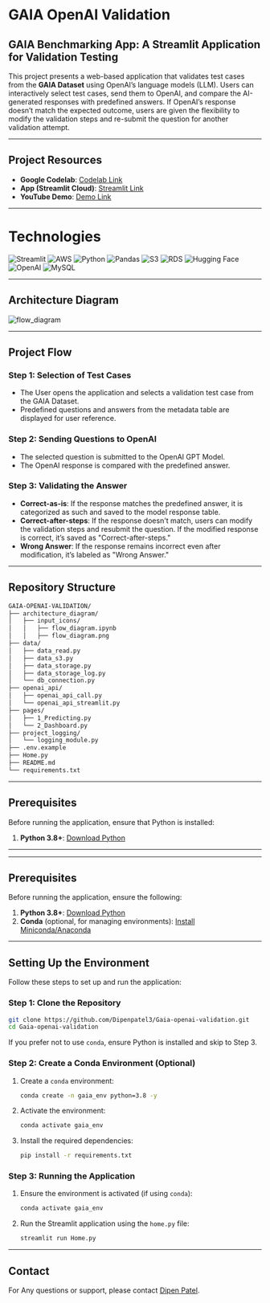 # GAIA OpenAI Validation

## GAIA Benchmarking App: A Streamlit Application for Validation Testing

This project presents a web-based application that validates test cases from the **GAIA Dataset** using OpenAI’s language models (LLM). Users can interactively select test cases, send them to OpenAI, and compare the AI-generated responses with predefined answers. If OpenAI’s response doesn’t match the expected outcome, users are given the flexibility to modify the validation steps and re-submit the question for another validation attempt.

---

## Project Resources

- **Google Codelab**: [Codelab Link](https://codelabs-preview.appspot.com/?file_id=1KwPr7VIQyALeQtxgZByGq4Vxe8GnI5_oMPFem20HR4Y#0)
- **App (Streamlit Cloud)**: [Streamlit Link](https://gaia-openai-validation-apmepvhff4kwcxfy687eqr.streamlit.app/)
- **YouTube Demo**: [Demo Link](https://youtu.be/XyujyicHOaA?feature=shared)

---

# Technologies

![Streamlit](https://img.shields.io/badge/-Streamlit-FF4B4B?style=for-the-badge&logo=streamlit&logoColor=white)
![AWS](https://img.shields.io/badge/Amazon%20AWS-FF9900?style=for-the-badge&logo=amazon-aws&logoColor=white)
![Python](https://img.shields.io/badge/-Python-3776AB?style=for-the-badge&logo=python&logoColor=white)
![Pandas](https://img.shields.io/badge/-Pandas-150458?style=for-the-badge&logo=pandas)
![S3](https://img.shields.io/badge/-AWS_S3-569A31?style=for-the-badge&logo=amazon-s3&logoColor=white)
![RDS](https://img.shields.io/badge/AWS_RDS-527FFF?style=for-the-badge&logo=amazon-rds&logoColor=white)
![Hugging Face](https://img.shields.io/badge/-HuggingFace-FFD54F?style=for-the-badge&logo=huggingface&logoColor=white)
![OpenAI](https://img.shields.io/badge/OpenAI-412991?style=for-the-badge&logo=openai&logoColor=white)
![MySQL](https://img.shields.io/badge/MySQL-4479A1?style=for-the-badge&logo=mysql&logoColor=white)

---

## Architecture Diagram

![flow_diagram](https://github.com/user-attachments/assets/2eac7279-2400-4c39-b865-3737c244130a)

---

## Project Flow

### Step 1: Selection of Test Cases

- The User opens the application and selects a validation test case from the GAIA Dataset.
- Predefined questions and answers from the metadata table are displayed for user reference.

### Step 2: Sending Questions to OpenAI

- The selected question is submitted to the OpenAI GPT Model.
- The OpenAI response is compared with the predefined answer.

### Step 3: Validating the Answer

- **Correct-as-is**: If the response matches the predefined answer, it is categorized as such and saved to the model response table.
- **Correct-after-steps**: If the response doesn't match, users can modify the validation steps and resubmit the question. If the modified response is correct, it’s saved as "Correct-after-steps."
- **Wrong Answer**: If the response remains incorrect even after modification, it’s labeled as "Wrong Answer."

---

## Repository Structure

```bash
GAIA-OPENAI-VALIDATION/
├── architecture_diagram/
│   ├── input_icons/
│   │   ├── flow_diagram.ipynb
│   │   ├── flow_diagram.png
├── data/
│   ├── data_read.py
│   ├── data_s3.py
│   ├── data_storage.py
│   ├── data_storage_log.py
│   └── db_connection.py
├── openai_api/
│   ├── openai_api_call.py
│   └── openai_api_streamlit.py
├── pages/
│   ├── 1_Predicting.py
│   └── 2_Dashboard.py
├── project_logging/
│   └── logging_module.py
├── .env.example
├── Home.py
├── README.md
└── requirements.txt

```

---

## Prerequisites

Before running the application, ensure that Python is installed:

1. **Python 3.8+**: [Download Python](https://www.python.org/downloads/)

---

---

## Prerequisites

Before running the application, ensure the following:

1. **Python 3.8+**: [Download Python](https://www.python.org/downloads/)
2. **Conda** (optional, for managing environments): [Install Miniconda/Anaconda](https://docs.conda.io/en/latest/miniconda.html)

---

## Setting Up the Environment

Follow these steps to set up and run the application:

### Step 1: Clone the Repository

```bash
git clone https://github.com/Dipenpatel3/Gaia-openai-validation.git
cd Gaia-openai-validation
```

If you prefer not to use `conda`, ensure Python is installed and skip to Step 3.

### Step 2: Create a Conda Environment (Optional)

1. Create a `conda` environment:

   ```bash
   conda create -n gaia_env python=3.8 -y
   ```

2. Activate the environment:

   ```bash
   conda activate gaia_env
   ```

3. Install the required dependencies:
   ```bash
   pip install -r requirements.txt
   ```

### Step 3: Running the Application

1. Ensure the environment is activated (if using `conda`):

   ```bash
   conda activate gaia_env
   ```

2. Run the Streamlit application using the `home.py` file:
   ```bash
   streamlit run Home.py
   ```

---

## Contact

For Any questions or support, please contact [Dipen Patel](mailto:dipenpatel98.dp@gmail.com).
